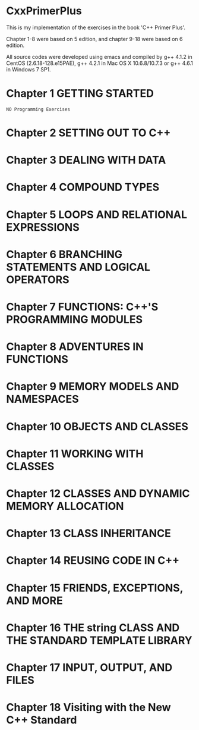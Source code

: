 # CxxPrimerPlus

This is my implementation of the exercises in the book 'C++ Primer Plus'.

Chapter 1-8 were based on 5 edition, and chapter 9-18 were based on 6 edition.

All source codes were developed using emacs and compiled by g++ 4.1.2 in CentOS (2.6.18-128.e15PAE), g++ 4.2.1 in Mac OS X 10.6.8/10.7.3 or g++ 4.6.1 in Windows 7 SP1.


# Chapter 1 GETTING STARTED

	NO Programming Exercises

# Chapter 2 SETTING OUT TO C++
		
# Chapter 3 DEALING WITH DATA	

# Chapter 4 COMPOUND TYPES

# Chapter 5 LOOPS AND RELATIONAL EXPRESSIONS

# Chapter 6 BRANCHING STATEMENTS AND LOGICAL OPERATORS

# Chapter 7 FUNCTIONS: C++'S PROGRAMMING MODULES

# Chapter 8 ADVENTURES IN FUNCTIONS

# Chapter 9 MEMORY MODELS AND NAMESPACES

# Chapter 10 OBJECTS AND CLASSES

# Chapter 11 WORKING WITH CLASSES

# Chapter 12 CLASSES AND DYNAMIC MEMORY ALLOCATION

# Chapter 13 CLASS INHERITANCE

# Chapter 14 REUSING CODE IN C++

# Chapter 15 FRIENDS, EXCEPTIONS, AND MORE

# Chapter 16 THE string CLASS AND THE STANDARD TEMPLATE LIBRARY

# Chapter 17 INPUT, OUTPUT, AND FILES
			
# Chapter 18 Visiting with the New C++ Standard